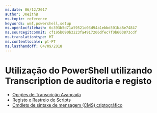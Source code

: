 ```yaml
---
ms.date: 06/12/2017
author: JKeithB
ms.topic: reference
keywords: wmf,powershell,setup
ms.openlocfilehash: 6c393b5d71a59521c03d94a1ebbd501ba8e74847
ms.sourcegitcommit: cf195b090b3223fa4917206dfec7f0b603873cdf
ms.translationtype: MT
ms.contentlocale: pt-PT
ms.lasthandoff: 04/09/2018
---
```

# <a name="audit-powershell-usage-using-transcription-and-logging"></a>Utilização do PowerShell utilizando Transcription de auditoria e registo

- [Opções de Transcrição Avançada](audit_transcript.md)
- [Registo e Rastreio de Scripts](audit_script.md)
- [Cmdlets de sintaxe de mensagem (CMS) criptográfico](audit_cms.md)